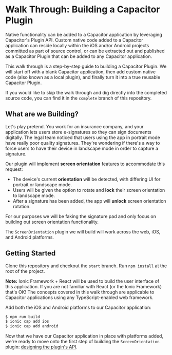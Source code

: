 # Walk Through: Building a Capacitor Plugin

Native functionality can be added to a Capacitor application by leveraging Capacitor's Plugin API. Custom native code added to a Capacitor application can reside locally within the iOS and/or Android projects committed as part of source control, or can be extracted out and published as a Capacitor Plugin that can be added to any Capacitor application.

This walk through is a step-by-step guide to building a Capacitor Plugin. We will start off with a blank Capacitor application, then add custom native code (also known as a local plugin), and finally turn it into a true reusable Capacitor Plugin.

If you would like to skip the walk through and dig directly into the completed source code, you can find it in the `complete` branch of this repository.

## What are we Building?

Let's play pretend. You work for an insurance company, and your application lets users store e-signatures so they can sign documents digitally. The legal team noticed that users using the app in portrait mode have really poor quality signatures. They're wondering if there's a way to force users to have their device in landscape mode in order to capture a signature.

Our plugin will implement **screen orientation** features to accommodate this request:

- The device's current **orientation** will be detected, with differing UI for portrait or landscape mode.
- Users will be given the option to rotate and **lock** their screen orientation to landscape mode.
- After a signature has been added, the app will **unlock** screen orientation rotation.

For our purposes we will be faking the signature pad and only focus on building out screen orientation functionality.

The `ScreenOrientation` plugin we will build will work across the web, iOS, and Android platforms.

## Getting Started

Clone this repository and checkout the `start` branch. Run `npm install` at the root of the project.

**Note:** Ionic Framework + React will be used to build the user interface of this application. If you are not familiar with React (or the Ionic Framework) that's OK! The concepts covered in this walk through are applicable to Capacitor applications using any TypeScript-enabled web framework.

Add both the iOS and Android platforms to our Capacitor application:

```bash
$ npm run build
$ ionic cap add ios
$ ionic cap add android
```

Now that we have our Capacitor application in place with platforms added, we're ready to move onto the first step of building the `ScreenOrientation` plugin: [designing the plugin's API](docs/designing-api.md).
